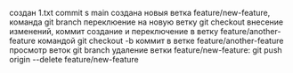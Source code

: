 создан 1.txt
commit s main
создана новыя ветка feature/new-feature, команда git branch
переклюение на новую ветку git checkout
внесение изменений, коммит
создание и переключение в ветку feature/another-feature командой git checkout -b
коммит в ветке feature/another-feature
просмотр веток git branch
удаление ветки feature/new-feature: git push origin --delete feature/new-feature
